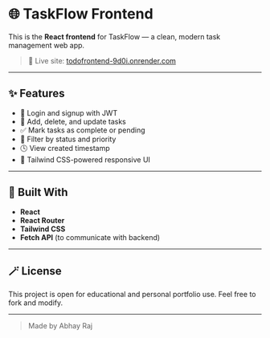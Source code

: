 # 🌐 TaskFlow Frontend

This is the **React frontend** for TaskFlow — a clean, modern task management web app.

> 🔗 Live site: [todofrontend-9d0i.onrender.com](https://todofrontend-9d0i.onrender.com)

---

## ✨ Features

- 🔐 Login and signup with JWT
- 📝 Add, delete, and update tasks
- ✅ Mark tasks as complete or pending
- 🎯 Filter by status and priority
- 🕓 View created timestamp
- 💅 Tailwind CSS-powered responsive UI

---

## 🧱 Built With

- **React**
- **React Router**
- **Tailwind CSS**
- **Fetch API** (to communicate with backend)

---

## 🪄 License

This project is open for educational and personal portfolio use. Feel free to fork and modify.

---

> Made by Abhay Raj

